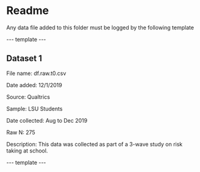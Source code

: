 # Readme
Any data file added to this folder must be logged by the following template

--- template ---

## Dataset 1

File name: df.raw.t0.csv

Date added: 12/1/2019

Source: Qualtrics

Sample: LSU Students

Date collected: Aug to Dec 2019

Raw N: 275

Description: This data was collected as part of a 3-wave study on risk taking at school. 

--- template ---
